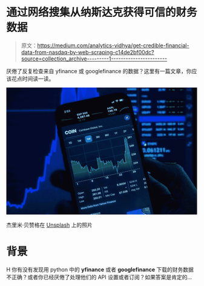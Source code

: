 # 通过网络搜集从纳斯达克获得可信的财务数据

> 原文：<https://medium.com/analytics-vidhya/get-credible-financial-data-from-nasdaq-by-web-scraping-c14de2bf00dc?source=collection_archive---------1----------------------->

厌倦了反复检查来自 yfinance 或 googlefinance 的数据？这里有一篇文章，你应该花点时间读一读。

![](img/9159e1a60eafdd948f493c741cda455b.png)

杰里米·贝赞格在 [Unsplash](https://unsplash.com?utm_source=medium&utm_medium=referral) 上的照片

# **背景**

H 你有没有发现用 python 中的 **yfinance** 或者 **googlefinance** 下载的财务数据不正确？或者你已经厌倦了处理他们的 API 设置或者订阅？如果答案是肯定的…